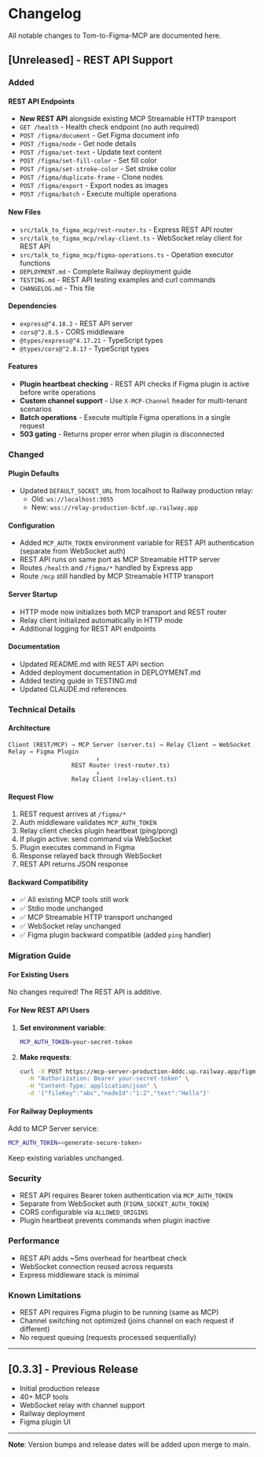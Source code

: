 # Changelog

All notable changes to Tom-to-Figma-MCP are documented here.

## [Unreleased] - REST API Support

### Added

#### REST API Endpoints
- **New REST API** alongside existing MCP Streamable HTTP transport
- `GET /health` - Health check endpoint (no auth required)
- `POST /figma/document` - Get Figma document info
- `POST /figma/node` - Get node details
- `POST /figma/set-text` - Update text content
- `POST /figma/set-fill-color` - Set fill color
- `POST /figma/set-stroke-color` - Set stroke color
- `POST /figma/duplicate-frame` - Clone nodes
- `POST /figma/export` - Export nodes as images
- `POST /figma/batch` - Execute multiple operations

#### New Files
- `src/talk_to_figma_mcp/rest-router.ts` - Express REST API router
- `src/talk_to_figma_mcp/relay-client.ts` - WebSocket relay client for REST API
- `src/talk_to_figma_mcp/figma-operations.ts` - Operation executor functions
- `DEPLOYMENT.md` - Complete Railway deployment guide
- `TESTING.md` - REST API testing examples and curl commands
- `CHANGELOG.md` - This file

#### Dependencies
- `express@^4.18.2` - REST API server
- `cors@^2.8.5` - CORS middleware
- `@types/express@^4.17.21` - TypeScript types
- `@types/cors@^2.8.17` - TypeScript types

#### Features
- **Plugin heartbeat checking** - REST API checks if Figma plugin is active before write operations
- **Custom channel support** - Use `X-MCP-Channel` header for multi-tenant scenarios
- **Batch operations** - Execute multiple Figma operations in a single request
- **503 gating** - Returns proper error when plugin is disconnected

### Changed

#### Plugin Defaults
- Updated `DEFAULT_SOCKET_URL` from localhost to Railway production relay:
  - Old: `ws://localhost:3055`
  - New: `wss://relay-production-bcbf.up.railway.app`

#### Configuration
- Added `MCP_AUTH_TOKEN` environment variable for REST API authentication (separate from WebSocket auth)
- REST API runs on same port as MCP Streamable HTTP server
- Routes `/health` and `/figma/*` handled by Express app
- Route `/mcp` still handled by MCP Streamable HTTP transport

#### Server Startup
- HTTP mode now initializes both MCP transport and REST router
- Relay client initialized automatically in HTTP mode
- Additional logging for REST API endpoints

#### Documentation
- Updated README.md with REST API section
- Added deployment documentation in DEPLOYMENT.md
- Added testing guide in TESTING.md
- Updated CLAUDE.md references

### Technical Details

#### Architecture
```
Client (REST/MCP) → MCP Server (server.ts) → Relay Client → WebSocket Relay → Figma Plugin
                         ↓
                  REST Router (rest-router.ts)
                         ↓
                  Relay Client (relay-client.ts)
```

#### Request Flow
1. REST request arrives at `/figma/*`
2. Auth middleware validates `MCP_AUTH_TOKEN`
3. Relay client checks plugin heartbeat (ping/pong)
4. If plugin active: send command via WebSocket
5. Plugin executes command in Figma
6. Response relayed back through WebSocket
7. REST API returns JSON response

#### Backward Compatibility
- ✅ All existing MCP tools still work
- ✅ Stdio mode unchanged
- ✅ MCP Streamable HTTP transport unchanged
- ✅ WebSocket relay unchanged
- ✅ Figma plugin backward compatible (added `ping` handler)

### Migration Guide

#### For Existing Users
No changes required! The REST API is additive.

#### For New REST API Users

1. **Set environment variable**:
   ```bash
   MCP_AUTH_TOKEN=your-secret-token
   ```

2. **Make requests**:
   ```bash
   curl -X POST https://mcp-server-production-4ddc.up.railway.app/figma/set-text \
     -H "Authorization: Bearer your-secret-token" \
     -H "Content-Type: application/json" \
     -d '{"fileKey":"abc","nodeId":"1:2","text":"Hello"}'
   ```

#### For Railway Deployments

Add to MCP Server service:
```bash
MCP_AUTH_TOKEN=<generate-secure-token>
```

Keep existing variables unchanged.

### Security

- REST API requires Bearer token authentication via `MCP_AUTH_TOKEN`
- Separate from WebSocket auth (`FIGMA_SOCKET_AUTH_TOKEN`)
- CORS configurable via `ALLOWED_ORIGINS`
- Plugin heartbeat prevents commands when plugin inactive

### Performance

- REST API adds ~5ms overhead for heartbeat check
- WebSocket connection reused across requests
- Express middleware stack is minimal

### Known Limitations

- REST API requires Figma plugin to be running (same as MCP)
- Channel switching not optimized (joins channel on each request if different)
- No request queuing (requests processed sequentially)

---

## [0.3.3] - Previous Release

- Initial production release
- 40+ MCP tools
- WebSocket relay with channel support
- Railway deployment
- Figma plugin UI

---

**Note**: Version bumps and release dates will be added upon merge to main.
